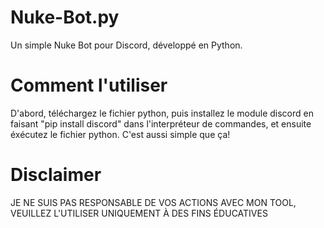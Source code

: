 # Nuke-Bot.py
Un simple Nuke Bot pour Discord, développé en Python.

# Comment l'utiliser
D'abord, téléchargez le fichier python, puis installez le module discord en faisant "pip install discord" dans l'interpréteur de commandes, et ensuite éxécutez le fichier python. 
C'est aussi simple que ça!

# Disclaimer
JE NE SUIS PAS RESPONSABLE DE VOS ACTIONS AVEC MON TOOL, VEUILLEZ L'UTILISER UNIQUEMENT À DES FINS ÉDUCATIVES
